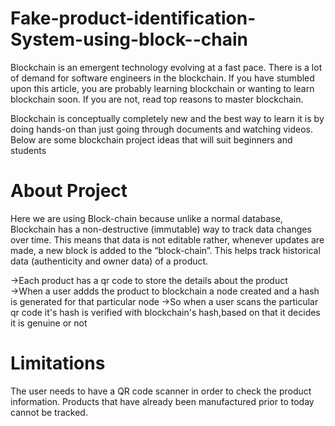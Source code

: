 # Fake-product-identification-System-using-block--chain

Blockchain is an emergent technology evolving at a fast pace. There is a lot of demand for software engineers in the blockchain. If you have stumbled upon this article, you are probably learning blockchain or wanting to learn blockchain soon. If you are not, read top reasons to master blockchain.

Blockchain is conceptually completely new and the best way to learn it is by doing hands-on than just going through documents and watching videos. Below are some blockchain project ideas that will suit beginners and students




# About Project
 Here we are using Block-chain because unlike a normal database, Blockchain has a non-destructive (immutable) way to track data changes over time. This means that data is not editable rather, whenever updates are made, a new block is added to the “block-chain”. This helps track historical data (authenticity and owner data) of a product.
 
 
->Each product has a qr code to store the details about the product  
->When a user addds the product to blockchain a node created and a hash is generated for that particular node
->So when a user scans the particular qr code it's hash is verified with blockchain's hash,based on that it decides it is genuine or not
 

# Limitations

The user needs to have a QR code scanner in order to check the product information.
Products that have already been manufactured prior to today cannot be tracked.





